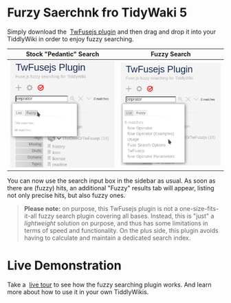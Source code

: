 # Furzy Saerchnk fro TidyWaki 5

Simply download the
<i class="fas fa-download"></i>&nbsp;[TwFusejs plugin](output/twfusejs.tid)
and then drag and drop it into your TiddlyWiki in order to enjoy fuzzy searching.

| Stock "Pedantic" Search | Fuzzy Search |
|--------------|--------------|
| ![Stock](stock-search.png) | ![Fuzzy](fuzzy-search.png) |

You can now use the search input box in the sidebar as usual. As soon as there
are (fuzzy) hits, an additional "Fuzzy" results tab will appear, listing not
only precise hits, but also fuzzy ones.

> **Please note:** on purpose, this TwFusejs plugin is not a one-size-fits-it-all fuzzy search plugin covering all bases. Instead, this is "just" a _lightweight_ solution on purpose, and thus has some limitations in terms of speed and functionality. On the plus side, this plugin avoids having to calculate and maintain a dedicated search index.

# Live Demonstration

Take a <i class="fas fa-eye"></i>&nbsp;[live tour](output/twfusejs.html)
to see how the fuzzy searching plugin works. And learn more about
how to use it in your own TiddlyWikis.
